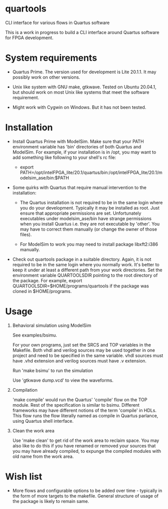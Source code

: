 # quartools

CLI interface for various flows in Quartus software

This is a work in progress to build a CLI interface around Quartus software for FPGA development.

# System requirements

- Quartus Prime. The version used for development is Lite 20.1.1. It may possibly work on other versions.

- Unix like system with GNU make, gtkwave. Tested on Ubuntu 20.04.1, but should work on most Unix like systems that meet the software requirement.

- Might work with Cygwin on Windows. But it has not been tested.

# Installation

- Install Quartus Prime with ModelSim. Make sure that your PATH environment variable has 'bin' directories of both Quartus and ModelSim. For example, if your installation is in /opt, you may want to add something like following to your shell's rc file:

    - export PATH=/opt/intelFPGA_lite/20.1/quartus/bin:/opt/intelFPGA_lite/20.1/modelsim_ase/bin:$PATH

- Some quirks with Quartus that require manual intervention to the installation:

    - The Quartus installation is not required to be in the same login where you do your development. Typically it may be installed as root. Just ensure that appropriate permissions are set. Unfortunately executables under modelsim_ase/bin have strange permissions when you install Quartus i.e. they are not executable by 'other'. You may have to correct them manually (or change the owner of those files).

    - For ModelSim to work you may need to install package libxft2:i386 manually.

- Check out quartools package in a suitable directory. Again, it is not required to be in the same login where you normally work. It's better to keep it under at least a different path from your work directories. Set the environment variable QUARTOOLSDIR pointing to the root directory of the package. For example, export QUARTOOLSDIR=$HOME/programs/quartools if the package was cloned in $HOME/programs.

# Usage

1. Behavioral simulation using ModelSim

    See examples/bsimu.

    For your own programs, just set the SRCS and TOP variables in the Makefile. Both vhdl and verilog sources may be used together in one project and need to be specified in the same variable. vhdl sources must have .vhd extension and verilog sources must have .v extension.

    Run 'make bsimu' to run the simulation

    Use 'gtkwave dump.vcd' to view the waveforms.

1. Compilation

    'make compile' would run the Quartus' 'compile' flow on the TOP module. Rest of the specification is similar to bsimu. Different frameworks may have different notions of the term 'compile' in HDLs. This flow runs the flow literally named as compile in Quartus parlance, using Quartus shell interface.

1. Clean the work area

    Use 'make clean' to get rid of the work area to reclaim space. You may also like to do this if you have renamed or removed your sources that you may have already compiled, to expunge the compiled modules with old name from the work area.

# Wish list

- More flows and configurable options to be added over time - typically in the form of more targets to the makefile. General structure of usage of the package is likely to remain same.

